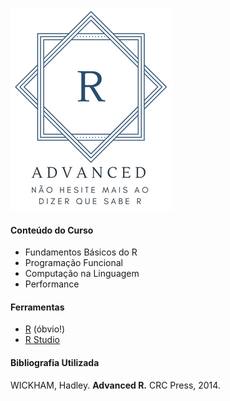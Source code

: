 ![logo](logo.png)

#### Conteúdo do Curso

- Fundamentos Básicos do R
- Programação Funcional
- Computação na Linguagem
- Performance

#### Ferramentas

- [R](https://cran.r-project.org/) (óbvio!)
- [R Studio](https://www.rstudio.com/)

#### Bibliografia Utilizada

WICKHAM, Hadley. **Advanced R.** CRC Press, 2014.


